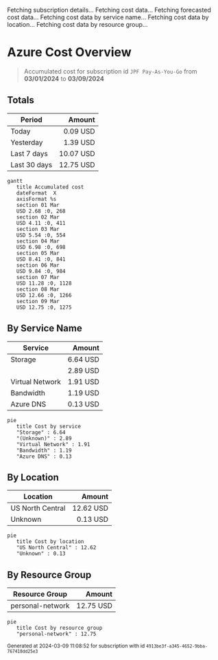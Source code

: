 Fetching subscription details...
Fetching cost data...
Fetching forecasted cost data...
Fetching cost data by service name...
Fetching cost data by location...
Fetching cost data by resource group...
# Azure Cost Overview

> Accumulated cost for subscription id `JPF Pay-As-You-Go` from **03/01/2024** to **03/09/2024**

## Totals

|Period|Amount|
|---|---:|
|Today|0.09 USD|
|Yesterday|1.39 USD|
|Last 7 days|10.07 USD|
|Last 30 days|12.75 USD|

```mermaid
gantt
   title Accumulated cost
   dateFormat  X
   axisFormat %s
   section 01 Mar
   USD 2.68 :0, 268
   section 02 Mar
   USD 4.11 :0, 411
   section 03 Mar
   USD 5.54 :0, 554
   section 04 Mar
   USD 6.98 :0, 698
   section 05 Mar
   USD 8.41 :0, 841
   section 06 Mar
   USD 9.84 :0, 984
   section 07 Mar
   USD 11.28 :0, 1128
   section 08 Mar
   USD 12.66 :0, 1266
   section 09 Mar
   USD 12.75 :0, 1275
```

## By Service Name

|Service|Amount|
|---|---:|
|Storage|6.64 USD|
||2.89 USD|
|Virtual Network|1.91 USD|
|Bandwidth|1.19 USD|
|Azure DNS|0.13 USD|

```mermaid
pie
   title Cost by service
   "Storage" : 6.64
   "(Unknown)" : 2.89
   "Virtual Network" : 1.91
   "Bandwidth" : 1.19
   "Azure DNS" : 0.13
```

## By Location

|Location|Amount|
|---|---:|
|US North Central|12.62 USD|
|Unknown|0.13 USD|

```mermaid
pie
   title Cost by location
   "US North Central" : 12.62
   "Unknown" : 0.13
```

## By Resource Group

|Resource Group|Amount|
|---|---:|
|personal-network|12.75 USD|

```mermaid
pie
   title Cost by resource group
   "personal-network" : 12.75
```

<sup>Generated at 2024-03-09 11:08:52 for subscription with id `4913be3f-a345-4652-9bba-767418dd25e3`</sup>
